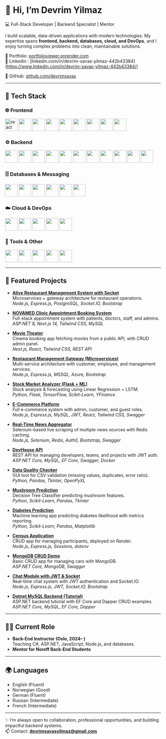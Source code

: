 # 👋 Hi, I’m Devrim Yilmaz  

💻 Full-Stack Developer | Backend Specialist | Mentor  

I build scalable, data-driven applications with modern technologies. My expertise spans **frontend, backend, databases, cloud, and DevOps**, and I enjoy turning complex problems into clean, maintainable solutions.  

🔗 Portfolio: [portfolioviewer.onrender.com](https://portfolioviewer.onrender.com)  
🔗 Linkedin : [linkedin.com/in/devrim-savas-yilmaz-442b43384] (https://www.linkedin.com/in/devrim-savas-yilmaz-442b43384/)

🔗 GitHub: [github.com/devrimsavas](https://github.com/devrimsavas)  

---

## 🚀 Tech Stack

### 🌐 Frontend  
<p align="left">
  <img src="https://cdn.jsdelivr.net/gh/devicons/devicon/icons/react/react-original.svg" width="40" height="40"/ alt="react">
  <img src="https://cdn.jsdelivr.net/gh/devicons/devicon/icons/nextjs/nextjs-original.svg" width="40" height="40"/>
  <img src="https://cdn.jsdelivr.net/gh/devicons/devicon/icons/javascript/javascript-original.svg" width="40" height="40"/>
  <img src="https://cdn.jsdelivr.net/gh/devicons/devicon/icons/typescript/typescript-original.svg" width="40" height="40"/>
  <img src="https://cdn.jsdelivr.net/gh/devicons/devicon/icons/vitejs/vitejs-original.svg" width="40" height="40"/>
  <img src="https://cdn.jsdelivr.net/gh/devicons/devicon/icons/bootstrap/bootstrap-original.svg" width="40" height="40"/>
 <img src="https://cdn.jsdelivr.net/gh/devicons/devicon/icons/tailwindcss/tailwindcss-original.svg" width="40" height="40"/>

  <img src="https://cdn.jsdelivr.net/gh/devicons/devicon/icons/sass/sass-original.svg" width="40" height="40"/>
  <img src="https://cdn.jsdelivr.net/gh/devicons/devicon/icons/jquery/jquery-original.svg" width="40" height="40"/>
</p>

### ⚙️ Backend  
<p align="left">
  <img src="https://cdn.jsdelivr.net/gh/devicons/devicon/icons/nodejs/nodejs-original.svg" width="40" height="40"/>
  <img src="https://cdn.jsdelivr.net/gh/devicons/devicon/icons/express/express-original.svg" width="40" height="40"/>
  <img src="https://cdn.jsdelivr.net/gh/devicons/devicon/icons/csharp/csharp-original.svg" width="40" height="40"/>
  <img src="https://cdn.jsdelivr.net/gh/devicons/devicon/icons/dot-net/dot-net-original.svg" width="40" height="40"/>
  <img src="https://cdn.jsdelivr.net/gh/devicons/devicon/icons/java/java-original.svg" width="40" height="40"/>
  <img src="https://cdn.jsdelivr.net/gh/devicons/devicon/icons/spring/spring-original.svg" width="40" height="40"/>
  <img src="https://cdn.jsdelivr.net/gh/devicons/devicon/icons/python/python-original.svg" width="40" height="40"/>
  <img src="https://cdn.jsdelivr.net/gh/devicons/devicon/icons/flask/flask-original.svg" width="40" height="40"/>
  <img src="https://cdn.jsdelivr.net/gh/devicons/devicon/icons/django/django-plain.svg" width="40" height="40"/>
  <img src="https://cdn.jsdelivr.net/gh/devicons/devicon/icons/php/php-original.svg" width="40" height="40"/>
  <img src="https://cdn.jsdelivr.net/gh/devicons/devicon/icons/go/go-original.svg" width="40" height="40"/>
</p>

### 🗄️ Databases & Messaging  
<p align="left">
  <img src="https://cdn.jsdelivr.net/gh/devicons/devicon/icons/mysql/mysql-original.svg" width="40" height="40"/>
  <img src="https://cdn.jsdelivr.net/gh/devicons/devicon/icons/postgresql/postgresql-original.svg" width="40" height="40"/>
  <img src="https://cdn.jsdelivr.net/gh/devicons/devicon/icons/mongodb/mongodb-original.svg" width="40" height="40"/>
  <img src="https://cdn.jsdelivr.net/gh/devicons/devicon/icons/redis/redis-original.svg" width="40" height="40"/>
  <img src="https://cdn.jsdelivr.net/gh/devicons/devicon/icons/rabbitmq/rabbitmq-original.svg" width="40" height="40"/>
  <img src="https://cdn.jsdelivr.net/gh/devicons/devicon/icons/microsoftsqlserver/microsoftsqlserver-plain.svg" width="40" height="40"/>
</p>

### ☁️ Cloud & DevOps  
<p align="left">
  <img src="https://cdn.jsdelivr.net/gh/devicons/devicon/icons/docker/docker-original.svg" width="40" height="40"/>
  <img src="https://cdn.jsdelivr.net/gh/devicons/devicon/icons/kubernetes/kubernetes-plain.svg" width="40" height="40"/>
  <img src="https://cdn.jsdelivr.net/gh/devicons/devicon/icons/tailwindcss/tailwindcss-original-wordmark.svg" width="40" height="40"/>

  <img src="https://cdn.jsdelivr.net/gh/devicons/devicon/icons/azure/azure-original.svg" width="40" height="40"/>
  <img src="https://cdn.jsdelivr.net/gh/devicons/devicon/icons/firebase/firebase-plain.svg" width="40" height="40"/>
</p>

### 🔧 Tools & Other  
<p align="left">
  <img src="https://cdn.jsdelivr.net/gh/devicons/devicon/icons/git/git-original.svg" width="40" height="40"/>
  <img src="https://cdn.jsdelivr.net/gh/devicons/devicon/icons/github/github-original.svg" width="40" height="40"/>
  <img src="https://cdn.jsdelivr.net/gh/devicons/devicon/icons/graphql/graphql-plain.svg" width="40" height="40"/>
  <img src="https://cdn.jsdelivr.net/gh/devicons/devicon/icons/postman/postman-original.svg" width="40" height="40"/>
  <img src="https://cdn.jsdelivr.net/gh/devicons/devicon/icons/jira/jira-original.svg" width="40" height="40"/>
</p>

---

## 📌 Featured Projects

- **[Alive Restaurant Management System with Socket](https://github.com/devrimsavas/Alive_Restaurant_Management_socket_PostgreSQL)**  
  Microservices + gateway architecture for restaurant operations.  
  *Node.js, Express.js, PostgreSQL, Socket.IO, Bootstrap*

- **[NOVAMED Clinic Appointment Booking System](https://github.com/devrimsavas/Clinic-Appointment-FullStack)**  
  Full-stack appointment system with patients, doctors, staff, and admins.  
  *ASP.NET 8, Next.js 14, Tailwind CSS, MySQL*

- **[Movie Theater](https://github.com/devrimsavas/Movie-Theater_NextJS)**  
  Cinema booking app fetching movies from a public API, with CRUD admin panel.  
  *Next.js, React, Tailwind CSS, REST API*

- **[Restaurant Management Gateway (Microservices)](https://github.com/devrimsavas/Restaurant-Management-Microservices)**  
  Multi-service architecture with customer, employee, and management services.  
  *Node.js, Express.js, MSSQL, Azure, Bootstrap*

- **[Stock Market Analyzer (Flask + ML)](https://github.com/devrimsavas/StockMarket_Analyzer_Flask)**  
  Stock analysis & forecasting using Linear Regression + LSTM.  
  *Python, Flask, TensorFlow, Scikit-Learn, YFinance*

- **[E-Commerce Platform](https://github.com/devrimsavas/E-Commercial_V1)**  
  Full e-commerce system with admin, customer, and guest roles.  
  *Node.js, Express.js, MySQL, JWT, React, Tailwind CSS, Swagger*

- **[Real-Time News Aggregator](https://github.com/devrimsavas/World_news_october)**  
  Selenium-based live scraping of multiple news sources with Redis caching.  
  *Node.js, Selenium, Redis, Auth0, Bootstrap, Swagger*

- **[DevHouse API](https://github.com/devrimsavas/aug24ft-bet-ca-devrimsavas)**  
  REST API for managing developers, teams, and projects with JWT auth.  
  *ASP.NET Core, MySQL, EF Core, Swagger, Docker*

- **[Data Quality Checker](https://github.com/devrimsavas/Data-Quality-Checker)**  
  GUI tool for CSV validation (missing values, duplicates, error ratio).  
  *Python, Pandas, Tkinter, OpenPyXL*

- **[Mushroom Prediction](https://github.com/devrimsavas/Mushroom-Prediction-Program)**  
  Decision Tree Classifier predicting mushroom features.  
  *Python, Scikit-Learn, Pandas, Tkinter*

- **[Diabetes Prediction](https://github.com/devrimsavas/diabetpredictionsklearn)**  
  Machine learning app predicting diabetes likelihood with metrics reporting.  
  *Python, Scikit-Learn, Pandas, Matplotlib*

- **[Census Application](https://github.com/devrimsavas/Census-App)**  
  CRUD app for managing participants, deployed on Render.  
  *Node.js, Express.js, Sessions, dotenv*

- **[MongoDB CRUD Demo](https://github.com/devrimsavas/MongoDB-CRUD-Operation-Demo)**  
  Basic CRUD app for managing cars with MongoDB.  
  *ASP.NET Core, MongoDB, Swagger*

- **[Chat Module with JWT & Socket](https://github.com/devrimsavas/Chat-Module-JWT-Socket)**  
  Real-time chat system with JWT authentication and Socket.IO.  
  *Node.js, Express.js, JWT, Socket.IO, Bootstrap*

- **[Dotnet MySQL Backend (Tutorial)](https://github.com/devrimsavas/Dotnet_MySql_BackEnd)**  
  ASP.NET backend tutorial with EF Core and Dapper CRUD examples.  
  *ASP.NET Core, MySQL, EF Core, Dapper*  

---

## 👨‍🏫 Current Role
- **Back-End Instructor  (Oslo, 2024– )**  
  Teaching C#, ASP.NET, JavaScript, Node.js, and databases.  
- **Mentor for Noroff Back-End Students**  

---

## 🌍 Languages
- English (Fluent)  
- Norwegian (Good)  
- German (Fluent)  
- Russian (Intermediate)  
- French (Intermediate)  

---

✨ I’m always open to collaboration, professional opportunities, and building impactful backend systems.  
📫 Contact: **devrimsavasyilmaz@gmail.com**

